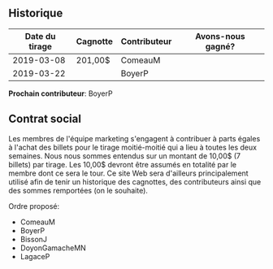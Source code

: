 ## Historique

| Date du tirage | Cagnotte | Contributeur | Avons-nous gagné? |
| --- | --- | --- | --- |
| 2019-03-08 | 201,00$ | ComeauM | <i class="far fa-sad-tear"></i> |
| 2019-03-22 | | BoyerP | |

**Prochain contributeur**: BoyerP

## Contrat social

Les membres de l'équipe marketing s'engagent à contribuer à parts égales à
l'achat des billets pour le tirage moitié-moitié qui a lieu à toutes les deux
semaines. Nous nous sommes entendus sur un montant de 10,00$ (7 billets) par
tirage. Les 10,00$ devront être assumés en totalité par le membre dont ce sera
le tour. Ce site Web sera d'ailleurs principalement utilisé afin de tenir un
historique des cagnottes, des contributeurs ainsi que des sommes remportées (on
le souhaite).

Ordre proposé:

- ComeauM
- BoyerP
- BissonJ
- DoyonGamacheMN
- LagaceP
